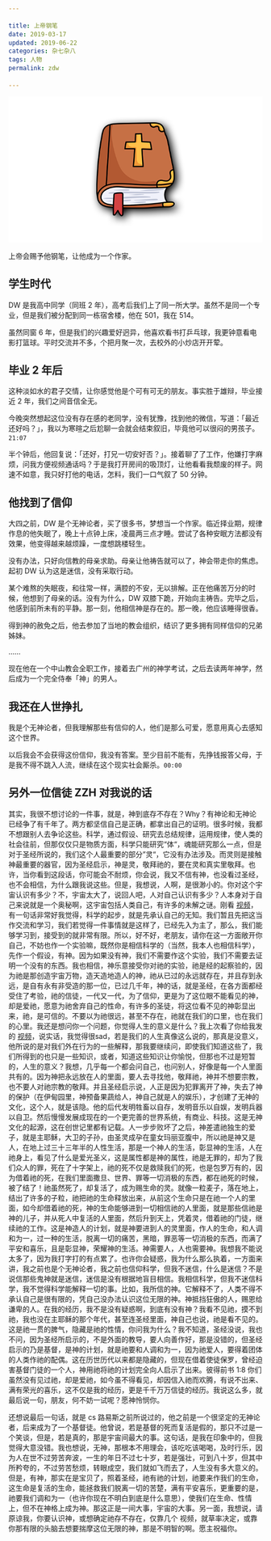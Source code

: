 ```yaml
---

title: 上帝钢笔  
date: 2019-03-17  
updated: 2019-06-22
categories: 杂七杂八
tags: 人物  
permalink: zdw  

---
```


![catholicism](zdw/catholicism.png)

上帝会赐予他钢笔，让他成为一个作家。

<!-- more -->

## 学生时代

DW 是我高中同学（同班 2 年），高考后我们上了同一所大学。虽然不是同一个专业，但是我们被分配到同一栋宿舍楼，他在 501，我在 514。

虽然同窗 6 年，但是我们的兴趣爱好迥异，他喜欢看书打乒乓球，我更钟意看电影打篮球。平时交流并不多，个把月聚一次，去校外的小炒店开开荤。


## 毕业 2 年后

这种淡如水的君子交情，让你感觉他是个可有可无的朋友。事实胜于雄辩，毕业接近 2 年，我们之间音信全无。

今晚突然想起这位没有存在感的老同学，没有犹豫，找到他的微信，写道：「最近还好吗？」，我以为寒暄之后尬聊一会就会结束叙旧，毕竟他可以很闷的男孩子。`21:07`

半个钟后，他回复说：「还好，打兄一切安好否？」。接着聊了了工作，他嫌打字麻烦，问我方便视频通话吗？于是我打开房间的吸顶灯，让他看看我颓废的样子。网速不如意，我只好打他的电话，怎料，我们一口气叙了 50 分钟。


## 他找到了信仰

大四之前，DW 是个无神论者，买了很多书，梦想当一个作家。临近择业期，规律作息的他失眠了，晚上十点钟上床，凌晨两三点才睡。尝试了各种安眠方法都没有效果，他变得越来越烦躁，一度想跳楼轻生。

没有办法，只好向信教的母亲求助。母亲让他祷告就可以了，神会带走你的焦虑。起初 DW 认为这是迷信，没有采取行动。

某个难熬的失眠夜，和往常一样，满腔的不安，无以排解。正在他痛苦万分的时候，他想到了母亲的话。没有为什么，DW 双膝下跪，开始向主祷告。完毕之后，他感到前所未有的平静。那一刻，他相信神是存在的。那一晚，他应该睡得很香。

得到神的赦免之后，他去参加了当地的教会组织，结识了更多拥有同样信仰的兄弟姊妹。

……

现在他在一个中山教会全职工作，接着去广州的神学考试，之后去读两年神学，然后成为一个完全侍奉「神」的男人。


## 我还在人世挣扎

我是个无神论者，但我理解那些有信仰的人，他们是那么可爱，愿意用真心去感知这个世界。

以后我会不会获得这份信仰，我没有答案。至少目前不能有，先挣钱报答父母，于是我不得不跳入人流，继续在这个现实社会厮杀。`00:00`



## 另外一位信徒 ZZH 对我说的话

其实，我很不想讨论的一件事，就是，神到底存不存在？Why？有神论和无神论已经争了有千年了。两方都坚信自己是正确，都拿出自己的证明。很多时候，我都不想跟别人去争论这些。科学，通过假设、研究去总结规律，运用规律，使人类的社会往前，但那仅仅只是物质方面，科学只能研究“体“，魂能研究那么一点，但是对于圣经所说的，我们这个人最重要的部分”灵“，它没有办法涉及。而灵则是接触神最重要的器官，因为圣经启示，神是灵，敬拜祂的，要在灵和真实里敬拜。也许，当你看到这段话，你可能会不耐烦，你会说，我又不信有神，也没看过圣经，也不会相信，为什么跟我说这些。但是，我想说，人啊，是很渺小的。你对这个宇宙认识有多少？不，宇宙太大了，说回人吧，人对自己认识有多少？人本身对于自己来说就是一个奥秘啊，这宇宙包括人类自己，有许多的未解之谜。刚看 [视频](https://www.bilibili.com/video/av47286543)，有一句话非常好我觉得，科学的起步，就是先承认自己的无知。我们暂且先把这当作交流和学习，我们若觉得一件事情就是这样了，已经先入为主了，那么，我们能够学习到，接受到的就非常有限。所以，好不好，老朋友，请你在这一方面敞开你自己，不妨也作一个实验嘛，既然你是相信科学的（当然，我本人也相信科学），先作一个假设，有神。因为如果没有神，我们不需要作这个实验，我们不需要去证明一个没有的东西。我也相信，神乐意接受你对祂的实验，祂是经的起察验的，因为祂是那创造宇宙万物，造天造地造人的神，祂从已过的永远就存在，并且存到永远，是自有永有非受造的那一位，已过几千年，神的话，就是圣经，在各方面都经受住了考验，祂的信徒，一代又一代，为了信仰，更是为了这位眼不能看见的神，却是爱祂，愿意为祂舍弃自己的性命，有许多的圣徒，将这位看不见的神彰显出来，祂，是可信的。不要以为祂很远，甚至不存在，祂就在我们的口里，也在我们的心里。我还是想问你一个问题，你觉得人生的意义是什么？我上次看了你给我发的 [视频](https://www.bilibili.com/video/av49769417)，说实话，我觉得很sad，若是我们的人生真像这么说的，那真是没意义，他所说的是对我们外在行为的一些解释，那我要继续问，即使我们知道这些了，我们所得到的也只是一些知识，或者，知道这些知识让你愉悦，但那也不过是短暂的，人生的意义？我想，几乎每一个都会问自己，也问别人，好像是每一个人里面共有的。因为神把永远放在人的里面，要人去寻找他，敬拜祂，神并不想要宗教，也不要人对祂宗教的敬拜。并且圣经启示说，人正是因为犯罪离开了神，失去了神的保护（在伊甸园里，神预备果蔬给人，神自己就是人的娱乐），才创建了无神的文化，这个人，就是该隐。他的后代发明牲畜以自存，发明音乐以自娱，发明兵器以自卫。然后慢慢发展成现在的一个更完善的世界系统，有商业、科技。这是无神文化的起源，这在创世记里都有记载。人一步步败坏了之后，神差遣祂独生的爱子，就是主耶稣，大卫的子孙，由圣灵成孕在童女玛丽亚腹中，所以祂是神又是人，在地上过三十三年半的人性生活，那是一个神人的生活，彰显神的生活，人在祂身上，看见了什么是爱光圣义，这是属性都是神的属性，祂是无罪的，却为了我们众人的罪，死在了十字架上，祂的死不仅是救赎我们的死，也是包罗万有的，因为借着祂的死，在我们里面撒旦、世界、罪等一切消极的东西，都在祂死的时候，被了结了！祂虽然死了，却复活了，成为赐生命的灵。就像一粒麦子，落在地上，结出了许多的子粒，祂把祂的生命释放出来，从前这个生命只是在祂一个人的里面，如今却借着祂的死，神的生命能够进到一切相信祂的人里面，就是那些信祂是神的儿子，并从死人中复活的人里面，然后升到天上，凭着灵，借着祂的门徒，继续祂的工作。这是神造人的计划，就是神要进到人的灵里面，作人的生命，和人调和为一，过一种的生活，脱离一切的痛苦，黑暗，罪恶等一切消极的东西，而满了平安和喜乐，且是彰显神，荣耀神的生活。神需要人，人也需要神。我想我不能说太多了，因为我打字打的有点累了。也许你会疑惑，我为什么那么执着，一方面来讲，我之前也是个无神论者，我之前也信仰科学，但我不迷信，什么是迷信？不是说信那些鬼神就是迷信，迷信是没有根据地盲目相信。我相信科学，但我不迷信科学，我不觉得科学能解释一切的事。比如，我所信的神。它解释不了，人类不得不承认自己是很有限的，凭自己没办法认识这位无限的神。神抵挡狂傲的人，赐恩给谦卑的人。在我的经历，我不是没有疑惑啊，到底有没有神？我看不见祂，摸不到祂，我也没在主耶稣的那个年代，甚至连圣经里面，神自己也说，祂是看不见的。这是祂一贯的脾气，隐藏是祂的性情，你问我为什么？我不知道，圣经没说，我也不问，因为圣经所启示的，不是外面的教导，要人向善作好，那是没错的，但圣经启示的乃是基督，是神的计划，就是祂要和人调和为一，因为祂爱人，要得着团体的人类作祂的配偶。这在历世历代以来都是隐藏的，但现在借着使徒保罗，曾经迫害基督门徒的一个人，神用祂将祂的计划完全向人启示了出来。彼得前书 1:8 你们虽然没有见过祂，却是爱祂，如今虽不得看见，却因信入祂而欢腾，有说不出来、满有荣光的喜乐，这不仅是我的经历，更是千千万万信徒的经历。我说这么多，就最后说一句，朋友，何不妨一试呢？愿神怜悯你。

还想说最后一句话，就是 cs 路易斯之前所说过的，他之前是一个很坚定的无神论者，后来成为了一个基督徒。他曾说，若是基督的死而复活是假的，那只不过是一个笑谈，但是，若是真的，那是宇宙间最大的事。这句话，是我在印象中的，但我觉得大意没错。我也想说，无神，那根本不用理会，该吃吃该喝喝，及时行乐，因为人在世不过劳苦奔波，一生的年日不过七十岁，若是强壮，可到八十岁，但其中所矜夸的，不过劳苦愁烦，转眼成空，我们就如飞而去了，人生没有多大意义的。但是，有神，那实在是宝贝了，照着圣经，祂有祂的计划，祂要来作我们的生命，这生命是复活的生命，能拯救我们脱离一切的苦楚，满有平安喜乐，更重要的是，祂要我们调和为一（也许你现在不明白到底是什么意思），使我们在生命、性情上，但不在神格上成为神。那这正是一间大事，宇宙的大事。另一面，我想说，请原谅我，你要认识神，或想确定祂存不存在，仅靠几个 视频，就草率决定，或靠你那有限的头脑去想要揣摩这位无限的神，那是不明智的啊。愿主祝福你。



